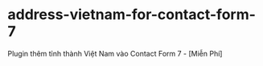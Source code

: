 # address-vietnam-for-contact-form-7
Plugin thêm tỉnh thành Việt Nam vào Contact Form 7 - [Miễn Phí]
